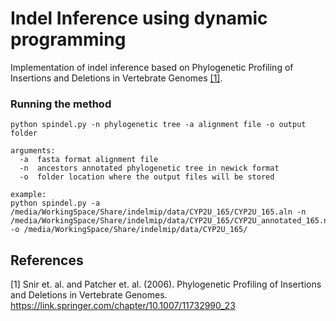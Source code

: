 # Indel Inference using dynamic programming

Implementation of indel inference based on Phylogenetic Profiling of Insertions and Deletions in Vertebrate Genomes [[1]](#1).

### Running the method
```
python spindel.py -n phylogenetic tree -a alignment file -o output folder

arguments:
  -a  fasta format alignment file
  -n  ancestors annotated phylogenetic tree in newick format
  -o  folder location where the output files will be stored

example:
python spindel.py -a /media/WorkingSpace/Share/indelmip/data/CYP2U_165/CYP2U_165.aln -n  /media/WorkingSpace/Share/indelmip/data/CYP2U_165/CYP2U_annotated_165.nwk -o /media/WorkingSpace/Share/indelmip/data/CYP2U_165/

```

## References
<a id="1">[1]</a> 
Snir et. al. and Patcher et. al. (2006). 
Phylogenetic Profiling of Insertions and Deletions in Vertebrate Genomes. 
https://link.springer.com/chapter/10.1007/11732990_23
